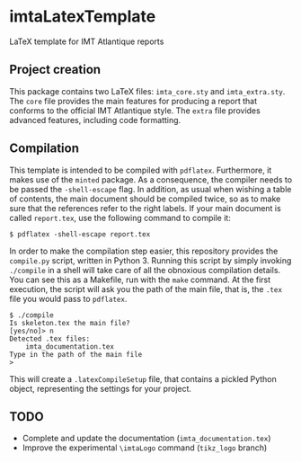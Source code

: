 # imtaLatexTemplate
LaTeX template for IMT Atlantique reports


## Project creation

This package contains two LaTeX files: `imta_core.sty` and `imta_extra.sty`.
The `core` file provides the main features for producing a report that conforms to the official IMT Atlantique style.
The `extra` file provides advanced features, including code formatting.


## Compilation

This template is intended to be compiled with `pdflatex`.
Furthermore, it makes use of the `minted` package.
As a consequence, the compiler needs to be passed the `-shell-escape` flag.
In addition, as usual when wishing a table of contents, the main document should be compiled twice, so as to make sure that the references refer to the right labels.
If your main document is called `report.tex`, use the following command to compile it:

    $ pdflatex -shell-escape report.tex

In order to make the compilation step easier, this repository provides the `compile.py` script, written in Python 3.
Running this script by simply invoking `./compile` in a shell will take care of all the obnoxious compilation details.
You can see this as a Makefile, run with the `make` command.
At the first execution, the script will ask you the path of the main file, that is, the `.tex` file you would pass to `pdflatex`.

    $ ./compile 
    Is skeleton.tex the main file?
    [yes/no]> n
    Detected .tex files:
    	imta_documentation.tex
    Type in the path of the main file
    > 

This will create a `.latexCompileSetup` file, that contains a pickled Python object, representing the settings for your project.


## TODO

- Complete and update the documentation (`imta_documentation.tex`)
- Improve the experimental `\imtaLogo` command (`tikz_logo` branch)
